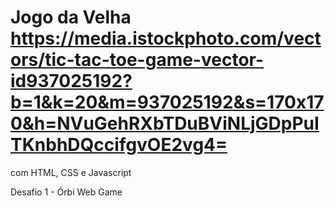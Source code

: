# Jogo da Velha https://media.istockphoto.com/vectors/tic-tac-toe-game-vector-id937025192?b=1&k=20&m=937025192&s=170x170&h=NVuGehRXbTDuBViNLjGDpPuITKnbhDQccifgvOE2vg4=
com HTML, CSS e Javascript

Desafio 1 - Órbi Web Game
